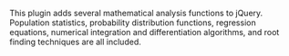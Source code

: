 This plugin adds several mathematical analysis functions to jQuery.  Population statistics, probability distribution functions, regression equations, numerical integration and differentiation algorithms, and root finding techniques are all included.